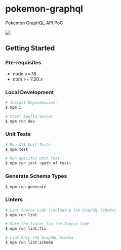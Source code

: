 # pokemon-graphql

Pokemon GraphQL API PoC

![](https://lucid.app/publicSegments/view/63733272-b1b3-419f-a6af-5c3bae40facc/image.jpeg)

## Getting Started

### Pre-requisites

- node >= 16
- npm >= 7.20.x

### Local Development

```bash
# Install Dependencies
$ npm i

# Start Apollo Server
$ npm run dev
```

### Unit Tests

```bash
# Run All Unit Tests
$ npm test

# Run Specific Unit Test
$ npm run jest <path of test>
```

### Generate Schema Types

```bash
$ npm run generate
```

### Linters

```bash
# Lint Source Code (including the GraphQL Schema)
$ npm run lint

# Make the linter fix the Source Code
$ npm run lint:fix

# Lint Only the GraphQL Schema
$ npm run lint:schema
```
